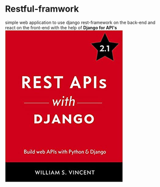 # Restful-framwork

simple web application to use django rest-framework on the back-end and react on the front-end
with the help of **Django for API's**
&nbsp;&nbsp;&nbsp;&nbsp;
![Django Book](django.jpg)
